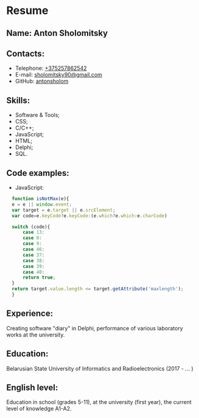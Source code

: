 # Resume

## **Name:** Anton Sholomitsky

## **Contacts:**
  * Telephone: [+375257862542](tel:+375257862542)
  * E-mail: [sholomitsky90@gmail.com](mailto:sholomitsky90@gmail.com)
  * GitHub: [antonsholom](https://github.com/antonsholom)

## Skills:
  * Software & Tools; 
  * CSS; 
  * C/C++;
  * JavaScript;
  * HTML;
  * Delphi;
  * SQL.
  
## Code examples:
  * JavaScript:
  ```javascript
    function isNotMax(e){
    e = e || window.event;
    var target = e.target || e.srcElement;
    var code=e.keyCode?e.keyCode:(e.which?e.which:e.charCode)

    switch (code){
        case 13:
        case 8:
        case 9:
        case 46:
        case 37:
        case 38:
        case 39:
        case 40:
        return true;
    }
    return target.value.length <= target.getAttribute('maxlength');
    }
   ```

## Experience:
  Creating software "diary" in Delphi, performance of various laboratory works at the university.
  
## Education: 
  Belarusian State University of Informatics and Radioelectronics (2017 - ... )
  
## English level:
  Education in school (grades 5-11), at the university (first year), the current level of knowledge A1-A2.
